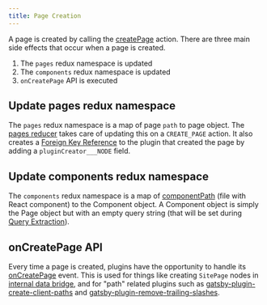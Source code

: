 ```yaml
---
title: Page Creation
---
```


A page is created by calling the [createPage](/docs/actions/#createPage) action. There are three main side effects that occur when a page is created.

1. The `pages` redux namespace is updated
1. The `components` redux namespace is updated
1. `onCreatePage` API is executed

## Update pages redux namespace

The `pages` redux namespace is a map of page `path` to page object. The [pages reducer](https://github.com/gatsbyjs/gatsby/blob/master/packages/gatsby/src/redux/reducers/pages.js) takes care of updating this on a `CREATE_PAGE` action. It also creates a [Foreign Key Reference](/docs/schema-gql-type/#foreign-key-reference-___node) to the plugin that created the page by adding a `pluginCreator___NODE` field.

## Update components redux namespace

The `components` redux namespace is a map of [componentPath](/docs/behind-the-scenes-terminology/#component) (file with React component) to the Component object. A Component object is simply the Page object but with an empty query string (that will be set during [Query Extraction](/docs/query-extraction/#store-queries-in-redux)).

## onCreatePage API

Every time a page is created, plugins have the opportunity to handle its [onCreatePage](/docs/node-apis/#onCreatePage) event. This is used for things like creating `SitePage` nodes in [internal data bridge](/docs/internal-data-bridge/), and for "path" related plugins such as [gatsby-plugin-create-client-paths](/packages/gatsby-plugin-create-client-paths/) and [gatsby-plugin-remove-trailing-slashes](/packages/gatsby-plugin-remove-trailing-slashes/).
